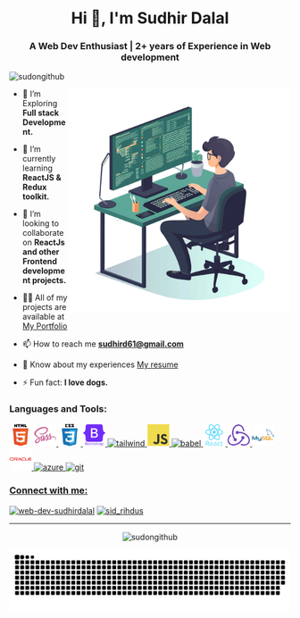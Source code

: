 <h1 align="center">Hi 👋, I'm Sudhir Dalal</h1>
<h3 align="center">A Web Dev Enthusiast | 2+ years of Experience in Web development</h3>

<p align="left"> <img src="https://komarev.com/ghpvc/?username=sudongithub&label=Profile%20views&color=0e75b6&style=flat" alt="sudongithub" /> </p>

<img align="right" alt="Coding" width="400" src="https://github.com/SudOnGithub/SudOnGithub/blob/main/wepik-export-20240328113628s2Wp%20.png">

- 🔭 I’m Exploring **Full stack Development.**

- 🌱 I’m currently learning **ReactJS & Redux toolkit.**

- 👯 I’m looking to collaborate on **ReactJs and other Frontend development projects.**

- 👨‍💻 All of my projects are available at [My Portfolio](www.reefcode.net)

- 📫 How to reach me **sudhird61@gmail.com**

- 📄 Know about my experiences [My resume](https://drive.google.com/file/d/1vldVbm9gxwakQd4l98ZMoR3nJT7gLuvO/view?usp=sharing)

- ⚡ Fun fact: **I love dogs.**
  


<h3 align="left">Languages and Tools:</h3>
<p align="left"> <img src="https://raw.githubusercontent.com/devicons/devicon/master/icons/html5/html5-original-wordmark.svg" alt="html5" width="40" height="40"/></a>  <a href="https://sass-lang.com" target="_blank" rel="noreferrer"> <img src="https://raw.githubusercontent.com/devicons/devicon/master/icons/sass/sass-original.svg" alt="sass" width="40" height="40"/> </a><a href="https://www.w3schools.com/css/" target="_blank" rel="noreferrer"> <img src="https://raw.githubusercontent.com/devicons/devicon/master/icons/css3/css3-original-wordmark.svg" alt="css3" width="40" height="40"/></a><a href="https://getbootstrap.com" target="_blank" rel="noreferrer"> <img src="https://raw.githubusercontent.com/devicons/devicon/master/icons/bootstrap/bootstrap-plain-wordmark.svg" alt="bootstrap" width="40" height="40"/></a><a href="https://tailwindcss.com/" target="_blank" rel="noreferrer"> <img src="https://www.vectorlogo.zone/logos/tailwindcss/tailwindcss-icon.svg" alt="tailwind" width="40" height="40"/></a><a href="https://developer.mozilla.org/en-US/docs/Web/JavaScript" target="_blank" rel="noreferrer"> <img src="https://raw.githubusercontent.com/devicons/devicon/master/icons/javascript/javascript-original.svg" alt="javascript" width="40" height="40"/> </a>  <a href="https://babeljs.io/" target="_blank" rel="noreferrer"> <img src="https://www.vectorlogo.zone/logos/babeljs/babeljs-icon.svg" alt="babel" width="40" height="40"/> </a>  <a href="https://reactjs.org/" target="_blank" rel="noreferrer"> <img src="https://raw.githubusercontent.com/devicons/devicon/master/icons/react/react-original-wordmark.svg" alt="react" width="40" height="40"/> </a><a href="https://redux.js.org" target="_blank" rel="noreferrer"> <img src="https://raw.githubusercontent.com/devicons/devicon/master/icons/redux/redux-original.svg" alt="redux" width="40" height="40"/> </a><a href="https://www.mysql.com/" target="_blank" rel="noreferrer"> <img src="https://raw.githubusercontent.com/devicons/devicon/master/icons/mysql/mysql-original-wordmark.svg" alt="mysql" width="40" height="40"/> </a><a href="https://www.oracle.com/" target="_blank" rel="noreferrer"> <img src="https://raw.githubusercontent.com/devicons/devicon/master/icons/oracle/oracle-original.svg" alt="oracle" width="40" height="40"/> </a><a href="https://azure.microsoft.com/en-in/" target="_blank" rel="noreferrer"> <img src="https://www.vectorlogo.zone/logos/microsoft_azure/microsoft_azure-icon.svg" alt="azure" width="40" height="40"/> </a> 
<a href="https://git-scm.com/" target="_blank" rel="noreferrer"> <img src="https://www.vectorlogo.zone/logos/git-scm/git-scm-icon.svg" alt="git" width="40" height="40"/> </a><a href="https://www.w3.org/html/" target="_blank" rel="noreferrer">
</p>

<h3 align="left">Connect with me:</h3>
<p align="left">
<a href="https://linkedin.com/in/web-dev-sudhirdalal" target="blank"><img align="center" src="https://raw.githubusercontent.com/rahuldkjain/github-profile-readme-generator/master/src/images/icons/Social/linked-in-alt.svg" alt="web-dev-sudhirdalal" height="30" width="40" /></a>
<a href="https://instagram.com/sid_rihdus" target="blank"><img align="center" src="https://raw.githubusercontent.com/rahuldkjain/github-profile-readme-generator/master/src/images/icons/Social/instagram.svg" alt="sid_rihdus" height="30" width="40" /></a>
</p>

<hr>
<p align="center">
<img align="center" src="https://github-readme-streak-stats.herokuapp.com/?user=sudongithub&theme=dark" alt="sudongithub" /></p>


![Snake animation](https://raw.githubusercontent.com/SudOnGithub/SudOnGithub/output/github-contribution-grid-snake-dark.svg) 


